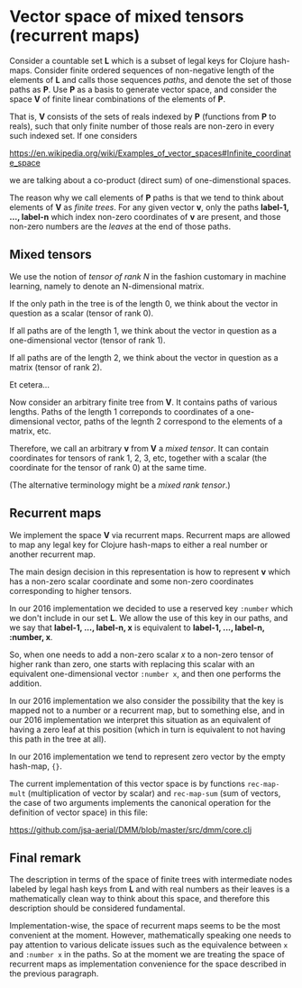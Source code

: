 # Vector space of mixed tensors (recurrent maps)

Consider a countable set **L** which is a subset of legal keys for
Clojure hash-maps. Consider finite ordered sequences of non-negative length
of the elements of **L** and calls those sequences *paths*, and denote the
set of those paths as **P**. Use **P** as a basis to generate vector space,
and consider the space **V** of finite linear combinations of the elements
of **P**.

That is, **V** consists of the sets of reals indexed by **P**
(functions from **P** to reals), such that only finite number of
those reals are non-zero in every such indexed set. If one considers

https://en.wikipedia.org/wiki/Examples_of_vector_spaces#Infinite_coordinate_space

we are talking about a co-product (direct sum) of one-dimenstional spaces.

The reason why we call elements of **P** paths is that we tend to think
about elements of **V** as *finite trees*. For any given vector **v**,
only the paths **label-1, ..., label-n** which index non-zero
coordinates of **v** are present, and those non-zero numbers are
the *leaves* at the end of those paths.

## Mixed tensors

We use the notion of *tensor of rank N* in the fashion customary in
machine learning, namely to denote an N-dimensional matrix.

If the only path in the tree is of the length 0, we think about the vector in
question as a scalar (tensor of rank 0).

If all paths are of the length 1, we think about the vector in question
as a one-dimensional vector (tensor of rank 1).

If all paths are of the length 2, we think about the vector in question
as a matrix (tensor of rank 2).

Et cetera...

Now consider an arbitrary finite tree from **V**. It contains paths of
various lengths. Paths of the length 1 correponds to coordinates of
a one-dimensional vector, paths of the legnth 2 correspond to the
elements of a matrix, etc.

Therefore, we call an arbitrary **v** from **V** a *mixed tensor*.
It can contain coordinates for tensors of rank 1, 2, 3, etc, together
with a scalar (the coordinate for the tensor of rank 0) at the same time.

(The alternative terminology might be a *mixed rank tensor*.)

## Recurrent maps

We implement the space **V** via recurrent maps. Recurrent maps are allowed
to map any legal key for Clojure hash-maps to either a real number or
another recurrent map.

The main design decision in this representation is how to represent
**v** which has a non-zero scalar coordinate and some non-zero coordinates
corresponding to higher tensors.

In our 2016 implementation we decided to use a reserved key `:number`
which we don't include in our set **L**. We allow the use of
this key in our paths, and we say that **label-1, ..., label-n, x** is
equivalent to **label-1, ..., label-n, :number, x**.

So, when one needs to add a non-zero scalar *x* to a non-zero tensor of
higher rank than zero, one starts with replacing this scalar with
an equivalent one-dimensional vector `:number x`, and then one performs
the addition.

In our 2016 implementation we also consider the possibility that
the key is mapped not to a number or a recurrent map, but to something
else, and in our 2016 implementation we interpret this situation as
an equivalent of having a zero leaf at this position (which in turn
is equivalent to not having this path in the tree at all).

In our 2016 implementation we tend to represent zero vector by
the empty hash-map, `{}`.

The current implementation of this vector space is by
functions `rec-map-mult` (multiplication of vector by scalar)
and `rec-map-sum` (sum of vectors, the case of two arguments
implements the canonical operation for the definition of vector space)
in this file:

https://github.com/jsa-aerial/DMM/blob/master/src/dmm/core.clj

## Final remark

The description in terms of the space of finite trees with intermediate
nodes labeled by legal hash keys from **L** and with real numbers
as their leaves is a mathematically clean way to think about this space,
and therefore this description should be considered fundamental.

Implementation-wise, the space of recurrent maps seems to be the most
convenient at the moment. However, mathematically speaking one needs
to pay attention to various delicate issues such as the equivalence
between `x` and `:number x` in the paths. So at the moment we are
treating the space of recurrent maps as implementation convenience
for the space described in the previous paragraph.

